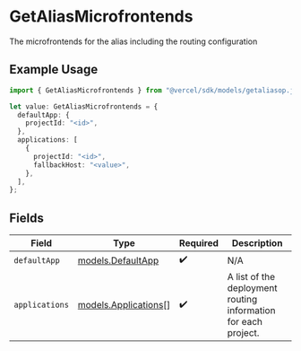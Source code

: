 # GetAliasMicrofrontends

The microfrontends for the alias including the routing configuration

## Example Usage

```typescript
import { GetAliasMicrofrontends } from "@vercel/sdk/models/getaliasop.js";

let value: GetAliasMicrofrontends = {
  defaultApp: {
    projectId: "<id>",
  },
  applications: [
    {
      projectId: "<id>",
      fallbackHost: "<value>",
    },
  ],
};
```

## Fields

| Field                                                          | Type                                                           | Required                                                       | Description                                                    |
| -------------------------------------------------------------- | -------------------------------------------------------------- | -------------------------------------------------------------- | -------------------------------------------------------------- |
| `defaultApp`                                                   | [models.DefaultApp](../models/defaultapp.md)                   | :heavy_check_mark:                                             | N/A                                                            |
| `applications`                                                 | [models.Applications](../models/applications.md)[]             | :heavy_check_mark:                                             | A list of the deployment routing information for each project. |